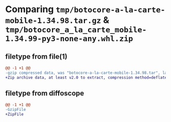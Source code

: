 # Comparing `tmp/botocore-a-la-carte-mobile-1.34.98.tar.gz` & `tmp/botocore_a_la_carte_mobile-1.34.99-py3-none-any.whl.zip`

## filetype from file(1)

```diff
@@ -1 +1 @@
-gzip compressed data, was "botocore-a-la-carte-mobile-1.34.98.tar", last modified: Sat May  4 01:01:33 2024, max compression
+Zip archive data, at least v2.0 to extract, compression method=deflate
```

## filetype from diffoscope

```diff
@@ -1 +1 @@
-GzipFile
+ZipFile
```


